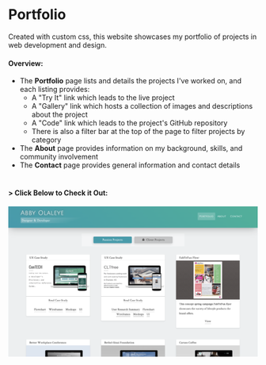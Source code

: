 # Portfolio

Created with custom css, this website showcases my portfolio of projects in web development and design.

#### Overview:
* The __Portfolio__ page lists and details the projects I've worked on, and each listing provides:
  * A "Try It" link which leads to the live project
  * A "Gallery" link which hosts a collection of images and descriptions about the project
  * A "Code" link which leads to the project's GitHub repository
  * There is also a filter bar at the top of the page to filter projects by category
* The __About__ page provides information on my background, skills, and community involvement
* The __Contact__ page provides general information and contact details

#

#### > __Click Below to Check it Out:__
[![Portfolio](img/portfolio2.png)](https://aolaleye.github.io/portfolio/)
